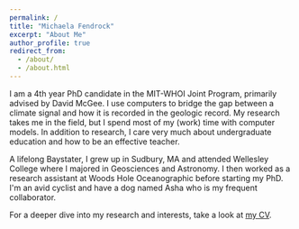 ```yaml
---
permalink: /
title: "Michaela Fendrock"
excerpt: "About Me"
author_profile: true
redirect_from: 
  - /about/
  - /about.html
---
```


I am a 4th year PhD candidate in the MIT-WHOI Joint Program, primarily advised by David McGee. I use computers to bridge the gap between a climate signal and how it is recorded in the geologic record. My research takes me in the field, but I spend most of my (work) time with computer models. In addition to research, I care very much about undergraduate education and how to be an effective teacher.

A lifelong Baystater, I grew up in Sudbury, MA and attended Wellesley College where I majored in Geosciences and Astronomy. I then worked as a research assistant at Woods Hole Oceanographic before starting my PhD. I'm an avid cyclist and have a dog named Asha who is my frequent collaborator.

For a deeper dive into my research and interests, take a look at [my CV](/files/fendrock-cv.pdf).
